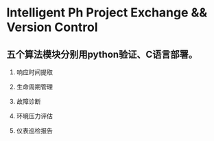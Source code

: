 # Intelligent Ph Project Exchange && Version Control
## 五个算法模块分别用python验证、C语言部署。
1. 响应时间提取

2. 生命周期管理

3. 故障诊断

4. 环境压力评估

5. 仪表巡检报告
